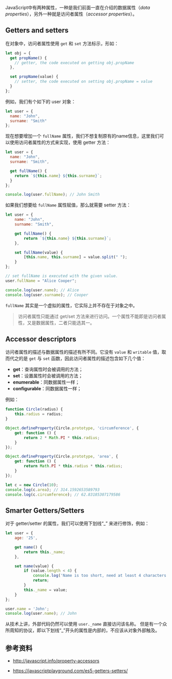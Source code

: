 JavaScript中有两种属性，一种是我们前面一直在介绍的数据属性（*data properties*），另外一种就是访问者属性（*accessor properties*）。

## Getters and setters

在对象中，访问者属性使用 `get` 和 `set` 方法标示，形如：

```javascript
let obj = {
  get propName() {
    // getter, the code executed on getting obj.propName
  },

  set propName(value) {
    // setter, the code executed on setting obj.propName = value
  }
};
```

例如，我们有个如下的 user 对象：

```javascript
let user = {
  name: "John",
  surname: "Smith"
};
```

现在想要增加一个 `fullName` 属性，我们不想复制原有的name信息，这里我们可以使用访问者属性的方式来实现，使用 getter 方法：

```javascript
let user = {
  name: "John",
  surname: "Smith",

  get fullName() {
    return `${this.name} ${this.surname}`;
  }
};

console.log(user.fullName); // John Smith
```

如果我们想要给 `fullName` 属性赋值，那么就需要 setter 方法：

```javascript
let user = {
    name: "John",
    surname: "Smith",

    get fullName() {
        return `${this.name} ${this.surname}`;
    },

    set fullName(value) {
        [this.name, this.surname] = value.split(" ");
    }
};

// set fullName is executed with the given value.
user.fullName = "Alice Cooper";

console.log(user.name); // Alice
console.log(user.surname); // Cooper
```

`fullName` 其实是一个虚拟的属性，它实际上并不存在于对象之中。

> 访问者属性只能通过 get/set 方法来进行访问。一个属性不能即是访问者属性，又是数据属性，二者只能选其一。



## Accessor descriptors

访问者属性的描述与数据属性的描述有所不同。它没有 `value` 和 `writable` 值，取而代之的是 `get` 与 `set` 函数，因此访问者属性的描述包含如下几个值：

- **get**：查询属性时会被调用的方法；
- **set**：设置属性时会被调用的方法；
- **enumerable**：同数据属性一样；
- **configurable**：同数据属性一样；

例如：

```javascript
function Circle(radius) {
    this.radius = radius;
}

Object.defineProperty(Circle.prototype, 'circumference', {
    get: function () {
        return 2 * Math.PI * this.radius;
    }
});

Object.defineProperty(Circle.prototype, 'area', {
    get: function () {
        return Math.PI * this.radius * this.radius;
    }
});

let c = new Circle(10);
console.log(c.area); // 314.1592653589793
console.log(c.circumference); // 62.83185307179586
```



## Smarter Getters/Setters

对于 getter/setter 的属性，我们可以使用下划线“_” 来进行修饰，例如：

```javascript
let user = {
    age: '25',

    get name() {
        return this._name;
    },

    set name(value) {
        if (value.length < 4) {
            console.log('Name is too short, need at least 4 characters');
            return;
        }
        this._name = value;
    }
};

user.name = 'John';
console.log(user.name); // John
```

从技术上讲，外部代码仍然可以使用 `user._name` 直接访问该名称。 但是有一个众所周知的协议，即以下划线“_”开头的属性是内部的，不应该从对象外部触及。



## 参考资料

- http://javascript.info/property-accessors

- https://javascriptplayground.com/es5-getters-setters/

  

